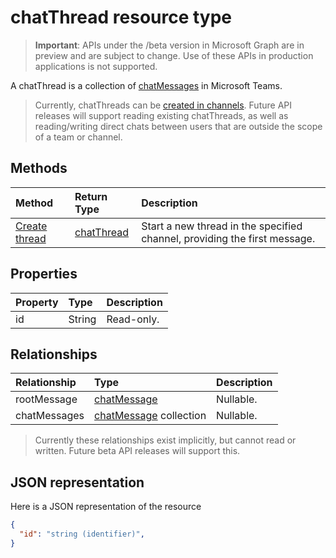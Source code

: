# chatThread resource type

> **Important**: APIs under the /beta version in Microsoft Graph are in preview and are subject to change. Use of these APIs in production applications is not supported.

A chatThread is a collection of [chatMessages](chatMessage.md) in Microsoft Teams.

> Currently, chatThreads can be [created in channels](../api/channel_post_chatthreads.md).  Future API releases will support reading existing chatThreads, as well as reading/writing direct chats between users that are outside the scope of a team or channel.

## Methods

| Method       | Return Type  |Description|
|:---------------|:--------|:----------|
|[Create thread](../api/channel_post_chatthreads.md) | [chatThread](chatthread.md) |Start a new thread in the specified channel, providing the first message.|

## Properties
| Property	   | Type	|Description|
|:---------------|:--------|:----------|
|id|String| Read-only.|

## Relationships
| Relationship | Type	|Description|
|:---------------|:--------|:----------|
|rootMessage|[chatMessage](chatMessage.md)| Nullable.|
|chatMessages|[chatMessage](chatMessage.md) collection| Nullable.|

> Currently these relationships exist implicitly, but cannot read or written.  Future beta API releases will support this.

## JSON representation

Here is a JSON representation of the resource

<!-- {
  "blockType": "resource",
  "optionalProperties": [
    "posts"
  ],
  "keyProperty": "id",
  "@odata.type": "microsoft.graph.chatThread"
}-->

```json
{
  "id": "string (identifier)",
}

```


<!-- uuid: 8fcb5dbc-d5aa-4681-8e31-b001d5168d79
2015-10-25 14:57:30 UTC -->
<!-- {
  "type": "#page.annotation",
  "description": "chatThread resource",
  "keywords": "",
  "section": "documentation",
  "tocPath": ""
}-->
